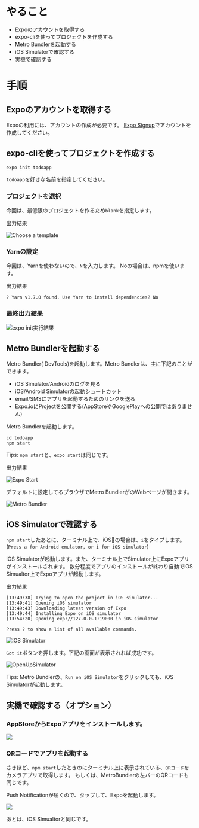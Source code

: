 
# やること
- Expoのアカウントを取得する
- expo-cliを使ってプロジェクトを作成する
- Metro Bundlerを起動する
- iOS Simulatorで確認する
- 実機で確認する

# 手順

## Expoのアカウントを取得する

Expoの利用には、アカウントの作成が必要です。
[Expo Signup](https://expo.io/signup)でアカウントを作成してください。

## expo-cliを使ってプロジェクトを作成する

```
expo init todoapp
```

`todoapp`を好きな名前を指定してください。

### プロジェクトを選択

今回は、最低限のプロジェクトを作るため`blank`を指定します。

出力結果

![Choose a template](images/choose_template.png)

### Yarnの設定

今回は、Yarnを使わないので、`N`を入力します。
Noの場合は、npmを使います。

出力結果

```
? Yarn v1.7.0 found. Use Yarn to install dependencies? No
```

### 最終出力結果

![expo init実行結果](images/expo_init_output.png)

## Metro Bundlerを起動する

Metro Bundler( DevTools)を起動します。Metro Bundlerは、主に下記のことができます。

- iOS Simulator/Androidのログを見る
- iOS/Android Simulatorの起動ショートカット
- email/SMSにアプリを起動するためのリンクを送る
- Expo.ioにProjectを公開する(AppStoreやGooglePlayへの公開ではありません)

Metro Bundlerを起動します。

```
cd todoapp
npm start
```

Tips: `npm start`と、`expo start`は同じです。

出力結果

![Expo Start](images/expo_start.png)

デフォルトに設定してるブラウザでMetro BundlerがのWebページが開きます。

![Metro Bundler](images/metro_bundler.png)

## iOS Simulatorで確認する

`npm start`したあとに、ターミナル上で、iOSの場合は、`i`をタイプします。
(`Press a for Android emulator, or i for iOS simulator`)

iOS Simulatorが起動します。また、ターミナル上でSimulator上にExpoアプリがインストールされます。
数分程度でアプリのインストールが終わり自動でiOS Simualtor上でExpoアプリが起動します。

出力結果

```
[13:49:38] Trying to open the project in iOS simulator...
[13:49:41] Opening iOS simulator
[13:49:43] Downloading latest version of Expo
[13:49:44] Installing Expo on iOS simulator
[13:54:20] Opening exp://127.0.0.1:19000 in iOS simulator

Press ? to show a list of all available commands.
```

![iOS Simulator](images/ios_simulator.png)

`Got it`ボタンを押します。下記の画面が表示されれば成功です。

![OpenUpSimulator](images/openup_on_simulator.png)

Tips: Metro Bundlerの、`Run on iOS Simulator`をクリックしても、iOS Simulatorが起動します。

## 実機で確認する（オプション）

### AppStoreからExpoアプリをインストールします。

![](./images/app_store_expo_client.png)


### QRコードでアプリを起動する
さきほど、`npm start`したときのにターミナル上に表示されている、`QRコード`をカメラアプリで取得します。
もしくは、MetroBundlerの左バーのQRコードも同じです。

Push Notificationが届くので、タップして、Expoを起動します。

![](images/notification_expo_qr_code.png)

あとは、iOS Simualtorと同じです。
